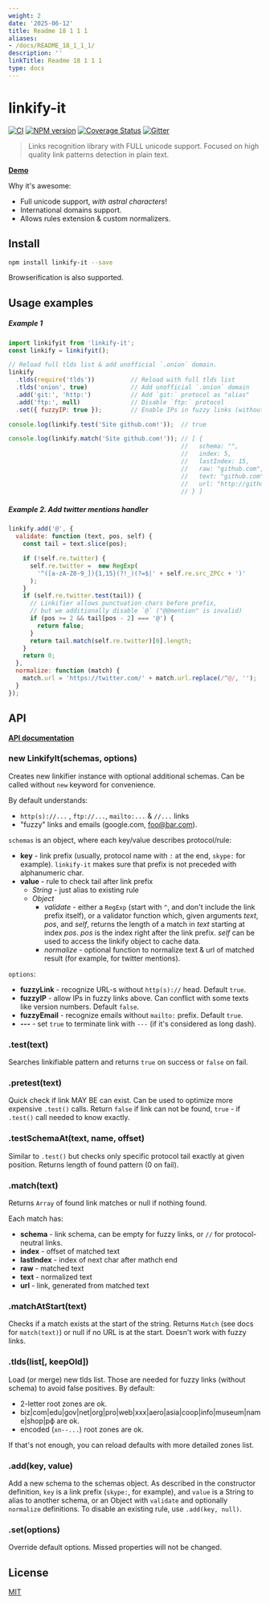```yaml
---
weight: 2
date: '2025-06-12'
title: Readme 18 1 1 1
aliases:
- /docs/README_18_1_1_1/
description: ''
linkTitle: Readme 18 1 1 1
type: docs
---
```


linkify-it
==========

[![CI](https://github.com/markdown-it/linkify-it/actions/workflows/ci.yml/badge.svg)](https://github.com/markdown-it/linkify-it/actions/workflows/ci.yml)
[![NPM version](https://img.shields.io/npm/v/linkify-it.svg?style=flat)](https://www.npmjs.org/package/linkify-it)
[![Coverage Status](https://img.shields.io/coveralls/markdown-it/linkify-it/master.svg?style=flat)](https://coveralls.io/r/markdown-it/linkify-it?branch=master)
[![Gitter](https://badges.gitter.im/Join%20Chat.svg)](https://gitter.im/markdown-it/linkify-it)

> Links recognition library with FULL unicode support.
> Focused on high quality link patterns detection in plain text.

__[Demo](http://markdown-it.github.io/linkify-it/)__

Why it's awesome:

- Full unicode support, _with astral characters_!
- International domains support.
- Allows rules extension & custom normalizers.


Install
-------

```bash
npm install linkify-it --save
```

Browserification is also supported.


Usage examples
--------------

##### Example 1

```js
import linkifyit from 'linkify-it';
const linkify = linkifyit();

// Reload full tlds list & add unofficial `.onion` domain.
linkify
  .tlds(require('tlds'))          // Reload with full tlds list
  .tlds('onion', true)            // Add unofficial `.onion` domain
  .add('git:', 'http:')           // Add `git:` protocol as "alias"
  .add('ftp:', null)              // Disable `ftp:` protocol
  .set({ fuzzyIP: true });        // Enable IPs in fuzzy links (without schema)

console.log(linkify.test('Site github.com!'));  // true

console.log(linkify.match('Site github.com!')); // [ {
                                                //   schema: "",
                                                //   index: 5,
                                                //   lastIndex: 15,
                                                //   raw: "github.com",
                                                //   text: "github.com",
                                                //   url: "http://github.com",
                                                // } ]
```

##### Example 2. Add twitter mentions handler

```js
linkify.add('@', {
  validate: function (text, pos, self) {
    const tail = text.slice(pos);

    if (!self.re.twitter) {
      self.re.twitter =  new RegExp(
        '^([a-zA-Z0-9_]){1,15}(?!_)(?=$|' + self.re.src_ZPCc + ')'
      );
    }
    if (self.re.twitter.test(tail)) {
      // Linkifier allows punctuation chars before prefix,
      // but we additionally disable `@` ("@@mention" is invalid)
      if (pos >= 2 && tail[pos - 2] === '@') {
        return false;
      }
      return tail.match(self.re.twitter)[0].length;
    }
    return 0;
  },
  normalize: function (match) {
    match.url = 'https://twitter.com/' + match.url.replace(/^@/, '');
  }
});
```


API
---

__[API documentation](http://markdown-it.github.io/linkify-it/doc)__

### new LinkifyIt(schemas, options)

Creates new linkifier instance with optional additional schemas.
Can be called without `new` keyword for convenience.

By default understands:

- `http(s)://...` , `ftp://...`, `mailto:...` & `//...` links
- "fuzzy" links and emails (google.com, foo@bar.com).

`schemas` is an object, where each key/value describes protocol/rule:

- __key__ - link prefix (usually, protocol name with `:` at the end, `skype:`
  for example). `linkify-it` makes sure that prefix is not preceded with
  alphanumeric char.
- __value__ - rule to check tail after link prefix
  - _String_ - just alias to existing rule
  - _Object_
    - _validate_ - either a `RegExp` (start with `^`, and don't include the
      link prefix itself), or a validator function which, given arguments
      _text_, _pos_, and _self_, returns the length of a match in _text_
      starting at index _pos_.  _pos_ is the index right after the link prefix.
      _self_ can be used to access the linkify object to cache data.
    - _normalize_ - optional function to normalize text & url of matched result
      (for example, for twitter mentions).

`options`:

- __fuzzyLink__ - recognize URL-s without `http(s)://` head. Default `true`.
- __fuzzyIP__ - allow IPs in fuzzy links above. Can conflict with some texts
  like version numbers. Default `false`.
- __fuzzyEmail__ - recognize emails without `mailto:` prefix. Default `true`.
- __---__ - set `true` to terminate link with `---` (if it's considered as long dash).


### .test(text)

Searches linkifiable pattern and returns `true` on success or `false` on fail.


### .pretest(text)

Quick check if link MAY BE can exist. Can be used to optimize more expensive
`.test()` calls. Return `false` if link can not be found, `true` - if `.test()`
call needed to know exactly.


### .testSchemaAt(text, name, offset)

Similar to `.test()` but checks only specific protocol tail exactly at given
position. Returns length of found pattern (0 on fail).


### .match(text)

Returns `Array` of found link matches or null if nothing found.

Each match has:

- __schema__ - link schema, can be empty for fuzzy links, or `//` for
  protocol-neutral  links.
- __index__ - offset of matched text
- __lastIndex__ - index of next char after mathch end
- __raw__ - matched text
- __text__ - normalized text
- __url__ - link, generated from matched text


### .matchAtStart(text)

Checks if a match exists at the start of the string. Returns `Match`
(see docs for `match(text)`) or null if no URL is at the start.
Doesn't work with fuzzy links.


### .tlds(list[, keepOld])

Load (or merge) new tlds list. Those are needed for fuzzy links (without schema)
to avoid false positives. By default:

- 2-letter root zones are ok.
- biz|com|edu|gov|net|org|pro|web|xxx|aero|asia|coop|info|museum|name|shop|рф are ok.
- encoded (`xn--...`) root zones are ok.

If that's not enough, you can reload defaults with more detailed zones list.

### .add(key, value)

Add a new schema to the schemas object.  As described in the constructor
definition, `key` is a link prefix (`skype:`, for example), and `value`
is a String to alias to another schema, or an Object with `validate` and
optionally `normalize` definitions.  To disable an existing rule, use
`.add(key, null)`.


### .set(options)

Override default options. Missed properties will not be changed.


## License

[MIT](https://github.com/markdown-it/linkify-it/blob/master/LICENSE)
